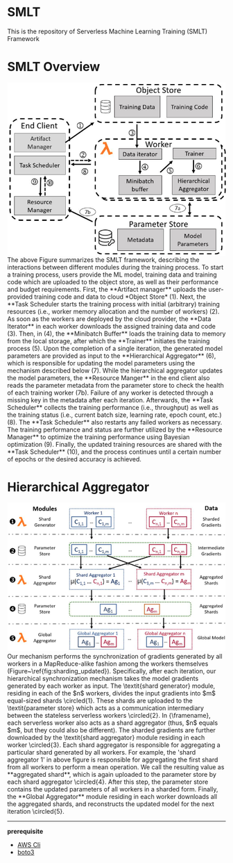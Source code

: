 # SMLT 


This is the repository of Serverless Machine Learning Training (SMLT) Framework

# SMLT Overview
<img align="center" src=https://github.com/Iam-ahsan/SMLT/blob/main/overview.png>
The above Figure summarizes the SMLT framework, describing the interactions between different modules during the training process. To start a training process, users provide the ML model, training data and training code which are uploaded to the object store, as well as their performance and budget requirements. First, the **Artifact manager** uploads the user-provided training code and data to cloud *Object Store* (1). Next, the **Task Scheduler starts the training process with initial (arbitrary) training resources (i.e., worker memory allocation and the number of workers) (2). As soon as the workers are deployed by the cloud provider, the **Data Iterator** in each worker  downloads the assigned training data and code (3). Then, in (4), the **Minibatch Buffer** loads the training data to memory from the local storage, after which the **Trainer** initiates the  training process (5). Upon the completion of a single iteration,  the generated model parameters are provided as input to the **Hierarchical Aggregator** (6), which is responsible for updating the model parameters using the mechanism described below (7). While the hierarchical aggregator updates the model parameters, the **Resource Manger** in the end client also reads the parameter metadata from the parameter store to check the health of each training worker (7b). Failure of any worker is detected through a missing key in the metadata after each iteration. Afterwards, the **Task Scheduler** collects the training performance (i.e., throughput) as well as the training status (i.e., current batch size, learning rate, epoch count, etc.) (8). The **Task Scheduler** also restarts any failed workers as necessary. The training performance and status are further utilized by the **Resource Manager** to optimize the training performance using Bayesian optimization (9). Finally, the updated training resources are shared with the **Task Scheduler** (10), and the process continues until a certain number of epochs or the desired accuracy is achieved.

# Hierarchical Aggregator 
<img aligh=center src=https://github.com/Iam-ahsan/SMLT/blob/main/Shard%20Aggregator.png>
Our mechanism performs the synchronization of gradients generated by all workers in a MapReduce-alike fashion among the workers themselves (Figure~\ref{fig:sharding_updated}). Specifically, after each iteration, our hierarchical synchronization mechanism takes the model gradients generated by each worker as input.  The \textit{shard generator} module,  residing in each of the $n$ workers, divides the input gradients into $m$ equal-sized shards \circled{1}. These shards are uploaded to the \textit{parameter store}  which acts as a communication intermediary between the stateless serverless workers \circled{2}. 
In {\framename}, each serverless worker also acts as a shard aggregator (thus, $n$ equals $m$, but they could also be different).
The sharded gradients are further downloaded by the \textit{shard aggregator} module  residing in each worker \circled{3}.  Each shard aggregator is responsible for aggregating a particular shard generated by all workers. For example, the 'shard aggregator 1' in above figure is responsible for aggregating the first shard from all workers to perform a mean operation. We call the resulting value as **aggregated shard**, which is again uploaded to the parameter store  by each shard aggregator \circled{4}. After this step, the parameter store contains the updated parameters of all workers in a sharded form. Finally, the **Global Aggregator** module residing in each worker downloads all the aggregated shards, and reconstructs the updated model for the next iteration \circled{5}.

---
**prerequisite**
- [AWS  Cli](https://aws.amazon.com/cli/)
- [boto3](https://boto3.amazonaws.com/v1/documentation/api/latest/index.html)
